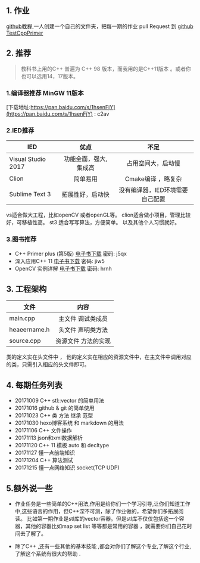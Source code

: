 ## 1. 作业

[github教程 ](http://miccall.tech/2016/08/27/design/Git%E6%95%99%E7%A8%8B/)
一人创建一个自己的文件夹，把每一期的作业 pull Request 到 
[github TestCppPrimer](https://github.com/miccall/TestCppPrimer)

## 2. 推荐
> 教科书上用的C++ 普遍为 C++ 98 版本，而我用的是C++11版本 。或者你也可以选用14，17版本。

### 1.编译器推荐 MinGW 11版本
[下载地址:https://pan.baidu.com/s/1hsenFjY](https://pan.baidu.com/s/1hsenFjY) : c2av

### 2.IED推荐 
|IED                 | 优点                |  不足|
| ------------------ |:-------------------:|:------:|
| Visual Studio 2017 | 功能全面，强大,集成高 |占用空间大，启动慢 |
| Clion       		 | 简单易用              | Cmake编译 ，略复杂|
| Sublime Text 3     | 拓展性好，启动快     | 没有编译器，IED环境需要自己配置|

vs适合做大工程，比如openCV 或者openGL等。
clion适合做小项目，管理比较好，可移植性高。
st3 适合写写算法，方便简单。
以及其他个人习惯就好。
### 3.图书推荐

- C++ Primer plus (第5版) [电子书下载](https://pan.baidu.com/s/1qYC3ovy) 密码: j5qx
- 深入应用C++ 11 [电子书下载](https://pan.baidu.com/s/1dFaqax7 ) 密码: jiw5
- OpenCV 实例详解 [电子书下载](https://pan.baidu.com/s/1qYmKL1i) 密码: hrnh

## 3. 工程架构

|文件           | 内容                |
| ------------- |:-------------------:| 
| main.cpp      | 主文件 调试类成员   | 
| heaeername.h  | 头文件 声明类方法   | 
| source.cpp    | 资源文件 方法的实现 |  

类的定义实在头文件中 ， 他的定义实在相应的资源文件中，在主文件中调用对应的类，只需引入相应的头文件即可。

## 4. 每期任务列表
- 20171009  C++ stl::vector 的简单用法 
- 20171016  github & git 的简单使用   
- 20171023  C++ 类 方法 继承 范型 
- 20171030  hexo博客系统 和 markdown 的用法
- 20171106  C++ 文件操作
- 20171113  json和xml数据解析
- 20171120  C++ 11 模板 auto 和 decltype
- 20171127  懂一点前端知识
- 20171204  C++ 算法测试
- 20171215  懂一点网络知识 socket(TCP UDP)

## 5.额外说一些 
- 作业任务是一些简单的C++用法,作用是给你们一个学习引导,让你们知道工作中,这些语言的作用，但C++深不可测，除了作业做的，希望你们多拓展阅读。
比如第一期作业是stl库的vector容器。但是stl库不仅仅包括这一个容器，其他的容器比如map set list 等等都是常用的容器 ，就需要你们自己花时间去了解了。

- 除了C++ ,还有一些其他的基本技能 ,都会对你们了解这个专业,了解这个行业,了解这个系统有很大的帮助 .

